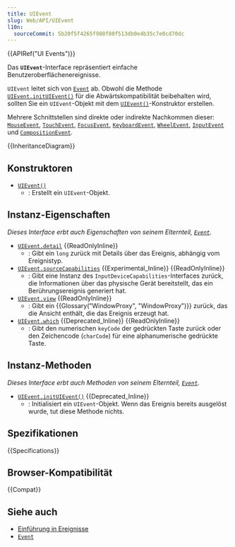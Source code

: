 ```yaml
---
title: UIEvent
slug: Web/API/UIEvent
l10n:
  sourceCommit: 5b20f5f4265f988f80f513db0e4b35c7e0cd70dc
---
```


{{APIRef("UI Events")}}

Das **`UIEvent`**-Interface repräsentiert einfache Benutzeroberflächenereignisse.

`UIEvent` leitet sich von [`Event`](/de/docs/Web/API/Event) ab. Obwohl die Methode [`UIEvent.initUIEvent()`](/de/docs/Web/API/UIEvent/initUIEvent) für die Abwärtskompatibilität beibehalten wird, sollten Sie ein `UIEvent`-Objekt mit dem [`UIEvent()`](/de/docs/Web/API/UIEvent/UIEvent)-Konstruktor erstellen.

Mehrere Schnittstellen sind direkte oder indirekte Nachkommen dieser: [`MouseEvent`](/de/docs/Web/API/MouseEvent), [`TouchEvent`](/de/docs/Web/API/TouchEvent), [`FocusEvent`](/de/docs/Web/API/FocusEvent), [`KeyboardEvent`](/de/docs/Web/API/KeyboardEvent), [`WheelEvent`](/de/docs/Web/API/WheelEvent), [`InputEvent`](/de/docs/Web/API/InputEvent) und [`CompositionEvent`](/de/docs/Web/API/CompositionEvent).

{{InheritanceDiagram}}

## Konstruktoren

- [`UIEvent()`](/de/docs/Web/API/UIEvent/UIEvent)
  - : Erstellt ein `UIEvent`-Objekt.

## Instanz-Eigenschaften

_Dieses Interface erbt auch Eigenschaften von seinem Elternteil, [`Event`](/de/docs/Web/API/Event)._

- [`UIEvent.detail`](/de/docs/Web/API/UIEvent/detail) {{ReadOnlyInline}}
  - : Gibt ein `long` zurück mit Details über das Ereignis, abhängig vom Ereignistyp.
- [`UIEvent.sourceCapabilities`](/de/docs/Web/API/UIEvent/sourceCapabilities) {{Experimental_Inline}} {{ReadOnlyInline}}
  - : Gibt eine Instanz des `InputDeviceCapabilities`-Interfaces zurück, die Informationen über das physische Gerät bereitstellt, das ein Berührungsereignis generiert hat.
- [`UIEvent.view`](/de/docs/Web/API/UIEvent/view) {{ReadOnlyInline}}
  - : Gibt ein {{Glossary("WindowProxy", "WindowProxy")}} zurück, das die Ansicht enthält, die das Ereignis erzeugt hat.
- [`UIEvent.which`](/de/docs/Web/API/UIEvent/which) {{Deprecated_Inline}} {{ReadOnlyInline}}
  - : Gibt den numerischen `keyCode` der gedrückten Taste zurück oder den Zeichencode (`charCode`) für eine alphanumerische gedrückte Taste.

## Instanz-Methoden

_Dieses Interface erbt auch Methoden von seinem Elternteil, [`Event`](/de/docs/Web/API/Event)._

- [`UIEvent.initUIEvent()`](/de/docs/Web/API/UIEvent/initUIEvent) {{Deprecated_Inline}}
  - : Initialisiert ein `UIEvent`-Objekt. Wenn das Ereignis bereits ausgelöst wurde, tut diese Methode nichts.

## Spezifikationen

{{Specifications}}

## Browser-Kompatibilität

{{Compat}}

## Siehe auch

- [Einführung in Ereignisse](/de/docs/Learn_web_development/Core/Scripting/Events)
- [`Event`](/de/docs/Web/API/Event)
